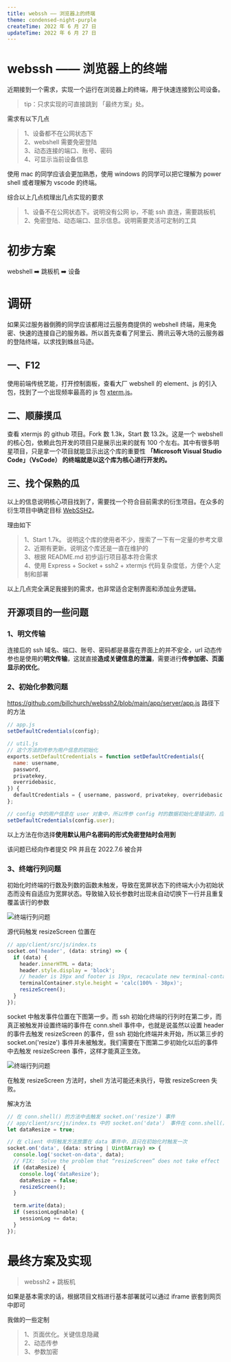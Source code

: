 ```yaml
---
title: webssh —— 浏览器上的终端
theme: condensed-night-purple
createTime: 2022 年 6 月 27 日
updateTime: 2022 年 6 月 27 日
---
```


# webssh —— 浏览器上的终端
近期接到一个需求，实现一个运行在浏览器上的终端，用于快速连接到公司设备。

> tip：只求实现的可直接跳到 「最终方案」处。

需求有以下几点

> 1、设备都不在公网状态下  
> 2、webshell 需要免密登陆  
> 3、动态连接的端口、账号、密码  
> 4、可显示当前设备信息

使用 mac 的同学应该会更加熟悉，使用 windows 的同学可以把它理解为 power shell 或者理解为 vscode 的终端。

综合以上几点梳理出几点实现的要求

>1、设备不在公网状态下。说明没有公网 ip，不能 ssh 直连，需要跳板机  
>2、免密登陆、动态端口、显示信息。说明需要灵活可定制的工具

# 初步方案
webshell ➡️ 跳板机 ➡️ 设备

# 调研
如果买过服务器倒腾的同学应该都用过云服务商提供的 webshell 终端，用来免密、快速的连接自己的服务器。所以首先查看了阿里云、腾讯云等大场的云服务器的登陆终端，以求找到蛛丝马迹。

## 一、F12
使用前端传统艺能，打开控制面板，查看大厂 webshell 的 element、js 的引入包，找到了一个出现频率最高的 js 包 [xterm.js](https://github.com/xtermjs/xterm.js)。

## 二、顺藤摸瓜
查看 xtermjs 的 github 项目。Fork 数 1.3k，Start 数 13.2k。这是一个 webshell 的核心包，依赖此包开发的项目只是展示出来的就有 100 个左右。其中有很多明星项目，只是拿一个项目就能显示出这个库的重要性 **「Microsoft Visual Studio Code」（VsCode） 的终端就是以这个库为核心进行开发的。**

## 三、找个保熟的瓜
以上的信息说明核心项目找到了，需要找一个符合目前需求的衍生项目。在众多的衍生项目中确定目标 [WebSSH2](!https://github.com/billchurch/WebSSH2)。

理由如下
>1、Start 1.7k。 说明这个库的使用者不少，搜索了一下有一定量的参考文章  
>2、近期有更新。说明这个库还是一直在维护的  
>3、根据 README.md 初步运行项目基本符合需求  
>4、使用 Express + Socket + ssh2 + xtermjs 代码复杂度低，方便个人定制和部署

以上几点完全满足我接到的需求，也非常适合定制界面和添加业务逻辑。

## 开源项目的一些问题

### 1、明文传输
连接后的 ssh 域名、端口、账号、密码都是暴露在界面上的并不安全，url 动态传参也是使用的**明文传输**，这就直接**造成关键信息的泄漏**，需要进行**传参加密、页面显示的优化**。

### 2、初始化参数问题
https://github.com/billchurch/webssh2/blob/main/app/server/app.js
路径下的方法
```js
// app.js
setDefaultCredentials(config);

// util.js
// 这个方法的传参为用户信息的初始化
exports.setDefaultCredentials = function setDefaultCredentials({
  name: username,
  password,
  privatekey,
  overridebasic,
}) {
  defaultCredentials = { username, password, privatekey, overridebasic };
};

// config 中的用户信息在 user 对象中，所以传参 config 时的数据初始化是错误的，应改为
setDefaultCredentials(config.user);

```
以上方法在你选择**使用默认用户名密码的形式免密登陆时会用到**

该问题已经向作者提交 PR 并且在 2022.7.6 被合并

### 3、终端行列问题  
初始化时终端的行数及列数的函数未触发，导致在宽屏状态下的终端大小为初始状态而没有自适应为宽屏状态。导致输入较长参数时出现未自动切换下一行并且重复覆盖该行的参数

![终端行列问题 ](./img/webssh/1.webp)

源代码触发 resizeScreen 位置在 
```js
// app/client/src/js/index.ts
socket.on('header', (data: string) => {
  if (data) {
    header.innerHTML = data;
    header.style.display = 'block';
    // header is 19px and footer is 19px, recaculate new terminal-container and resize
    terminalContainer.style.height = 'calc(100% - 38px)';
    resizeScreen();
  }
});
```
socket 中触发事件位置在下图第一步。而 ssh 初始化终端的行列时在第二步，而真正被触发并设置终端的事件在 conn.shell 事件中，也就是说虽然以设置 header 的事件去触发 resizeScreen 的事件，但 ssh 初始化终端并未开始，所以第三步的 socket.on('resize') 事件并未被触发。我们需要在下图第二步初始化以后的事件中去触发 resizeScreen 事件，这样才能真正生效。

![终端行列问题 ](./img/webssh/2.webp)

在触发 resizeScreen 方法时，shell 方法可能还未执行，导致 resizeScreen 失败。

解决方法
```js
// 在 conn.shell() 的方法中去触发 socket.on('resize') 事件
// app/client/src/js/index.ts 中的 socket.on('data'） 事件在 conn.shell() 中
let dataResize = true;

// 在 client 中将触发方法放置在 data 事件中，且只在初始化时触发一次
socket.on('data', (data: string | Uint8Array) => {
  console.log('socket-on-data', data);
  // FIX:  Solve the problem that “resizeScreen” does not take effect
  if (dataResize) {
    console.log('dataResize');
    dataResize = false;
    resizeScreen();
  }

  term.write(data);
  if (sessionLogEnable) {
    sessionLog += data;
  }
});
```


# 最终方案及实现

> webssh2 + 跳板机

如果是基本需求的话，根据项目文档进行基本部署就可以通过 iframe 嵌套到网页中即可

我做的一些定制
>1、页面优化。关键信息隐藏  
>2、动态传参  
>3、参数加密 

